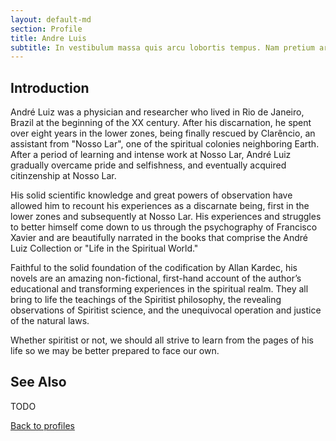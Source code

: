 ```yaml
---
layout: default-md
section: Profile
title: Andre Luis
subtitle: In vestibulum massa quis arcu lobortis tempus. Nam pretium arcu in odio vulputate luctus.
---
```


## Introduction

André Luiz was a physician and researcher who lived in Rio de Janeiro, Brazil at the beginning of the XX century. After his discarnation, he spent over eight years in the lower zones, being finally rescued by Clarêncio, an assistant from "Nosso Lar", one of the spiritual colonies neighboring Earth. After a period of learning and intense work at Nosso Lar, André Luiz gradually overcame pride and selfishness, and eventually acquired citinzenship at Nosso Lar.

His solid scientific knowledge and great powers of observation have allowed him to recount his experiences as a discarnate being, first in the lower zones and subsequently at Nosso Lar. His experiences and struggles to better himself come down to us through the psychography of Francisco Xavier and are beautifully narrated in the books that comprise the André Luiz Collection or "Life in the Spiritual World."

Faithful to the solid foundation of the codification by Allan Kardec, his novels are an amazing non-fictional, first-hand account of the author’s educational and transforming experiences in the spiritual realm. They all bring to life the teachings of the Spiritist philosophy, the revealing observations of Spiritist science, and the unequivocal operation and justice of the natural laws.

Whether spiritist or not, we should all strive to learn from the pages of his life so we may be better prepared to face our own.

## See Also
TODO

<a href="/profiles" class="button">Back to profiles</a>
